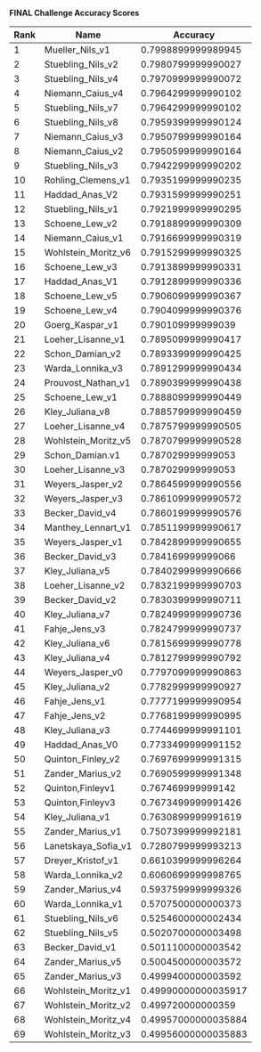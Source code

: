 **FINAL Challenge Accuracy Scores**



|Rank|Name|Accuracy|
|----|-----|---|
|1|Mueller_Nils_v1|0.7998899999989945|
|2|Stuebling_Nils_v2|0.7980799999990027|
|3|Stuebling_Nils_v4|0.7970999999990072|
|4|Niemann_Caius_v4|0.7964299999990102|
|5|Stuebling_Nils_v7|0.7964299999990102|
|6|Stuebling_Nils_v8|0.7959399999990124|
|7|Niemann_Caius_v3|0.7950799999990164|
|8|Niemann_Caius_v2|0.7950599999990164|
|9|Stuebling_Nils_v3|0.7942299999990202|
|10|Rohling_Clemens_v1|0.7935199999990235|
|11|Haddad_Anas_V2|0.7931599999990251|
|12|Stuebling_Nils_v1|0.7921999999990295|
|13|Schoene_Lew_v2|0.7918899999990309|
|14|Niemann_Caius_v1|0.7916699999990319|
|15|Wohlstein_Moritz_v6|0.7915299999990325|
|16|Schoene_Lew_v3|0.7913899999990331|
|17|Haddad_Anas_V1|0.7912899999990336|
|18|Schoene_Lew_v5|0.7906099999990367|
|19|Schoene_Lew_v4|0.7904099999990376|
|20|Goerg_Kaspar_v1|0.790109999999039|
|21|Loeher_Lisanne_v1|0.7895099999990417|
|22|Schon_Damian_v2|0.7893399999990425|
|23|Warda_Lonnika_v3|0.7891299999990434|
|24|Prouvost_Nathan_v1|0.7890399999990438|
|25|Schoene_Lew_v1|0.7888099999990449|
|26|Kley_Juliana_v8|0.7885799999990459|
|27|Loeher_Lisanne_v4|0.7875799999990505|
|28|Wohlstein_Moritz_v5|0.7870799999990528|
|29|Schon_Damian.v1|0.787029999999053|
|30|Loeher_Lisanne_v3|0.787029999999053|
|31|Weyers_Jasper_v2|0.7864599999990556|
|32|Weyers_Jasper_v3|0.7861099999990572|
|33|Becker_David_v4|0.7860199999990576|
|34|Manthey_Lennart_v1|0.7851199999990617|
|35|Weyers_Jasper_v1|0.7842899999990655|
|36|Becker_David_v3|0.784169999999066|
|37|Kley_Juliana_v5|0.7840299999990666|
|38|Loeher_Lisanne_v2|0.7832199999990703|
|39|Becker_David_v2|0.7830399999990711|
|40|Kley_Juliana_v7|0.7824999999990736|
|41|Fahje_Jens_v3|0.7824799999990737|
|42|Kley_Juliana_v6|0.7815699999990778|
|43|Kley_Juliana_v4|0.7812799999990792|
|44|Weyers_Jasper_v0|0.7797099999990863|
|45|Kley_Juliana_v2|0.7782999999990927|
|46|Fahje_Jens_v1|0.7777199999990954|
|47|Fahje_Jens_v2|0.7768199999990995|
|48|Kley_Juliana_v3|0.7744699999991101|
|49|Haddad_Anas_V0|0.7733499999991152|
|50|Quinton_Finley_v2|0.7697699999991315|
|51|Zander_Marius_v2|0.7690599999991348|
|52|Quinton,Finleyv1|0.767469999999142|
|53|Quinton,Finleyv3|0.7673499999991426|
|54|Kley_Juliana_v1|0.7630899999991619|
|55|Zander_Marius_v1|0.7507399999992181|
|56|Lanetskaya_Sofia_v1|0.7280799999993213|
|57|Dreyer_Kristof_v1|0.6610399999996264|
|58|Warda_Lonnika_v2|0.6060699999998765|
|59|Zander_Marius_v4|0.5937599999999326|
|60|Warda_Lonnika_v1|0.5707500000000373|
|61|Stuebling_Nils_v6|0.5254600000002434|
|62|Stuebling_Nils_v5|0.5020700000003498|
|63|Becker_David_v1|0.5011100000003542|
|64|Zander_Marius_v5|0.5004500000003572|
|65|Zander_Marius_v3|0.4999400000003592|
|66|Wohlstein_Moritz_v1|0.49990000000035917|
|67|Wohlstein_Moritz_v2|0.499720000000359|
|68|Wohlstein_Moritz_v4|0.49957000000035884|
|69|Wohlstein_Moritz_v3|0.49956000000035883|
